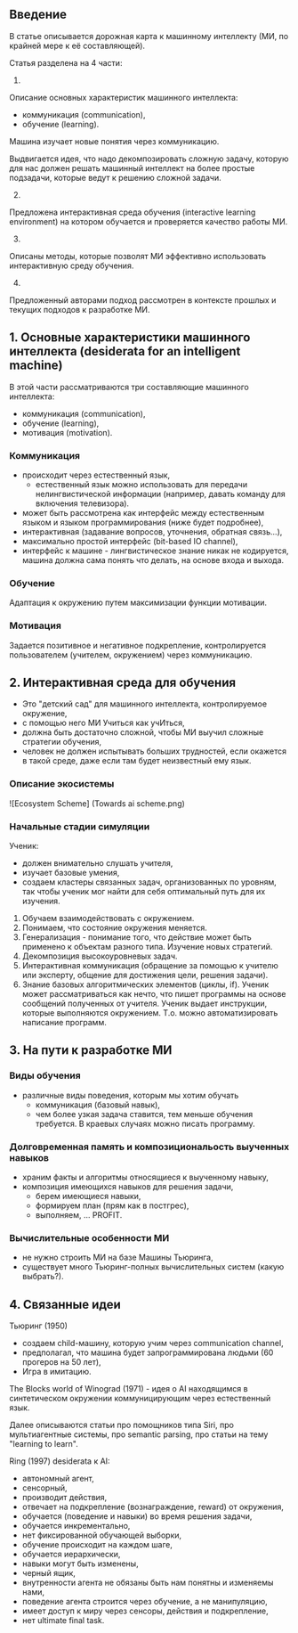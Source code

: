 ## Введение

В статье описывается дорожная карта к машинному интеллекту (МИ, по крайней мере
к её составляющей).

Статья разделена на 4 части:

1.
  Описание основных характеристик машинного интеллекта:

  - коммуникация (communication),
  - обучение (learning).

  Машина изучает новые понятия через коммуникацию.

  Выдвигается идея, что надо декомпозировать сложную задачу, которую для нас
  должен решать машинный интеллект на более простые подзадачи, которые
  ведут к решению сложной задачи.

2.
  Предложена интерактивная среда обучения (interactive learning environment) на
  котором обучается и проверяется качество работы МИ.

3.
  Описаны методы, которые позволят МИ эффективно использовать интерактивную
  среду обучения.

4.
  Предложенный авторами подход рассмотрен в контексте прошлых и текущих подходов
  к разработке МИ.


## 1. Основные характеристики машинного интеллекта (desiderata for an intelligent machine)

В этой части рассматриваются три составляющие машинного интеллекта:
- коммуникация (communication),
- обучение (learning),
- мотивация (motivation).

### Коммуникация

- происходит через естественный язык,
  - естественный язык можно использовать для передачи нелингвистической информации
    (например, давать команду для включения телевизора).
- может быть рассмотрена как интерфейс между естественным языком и языком
программирования (ниже будет подробнее),
- интерактивная (задавание вопросов, уточнения, обратная связь...),
- максимально простой интерфейс (bit-based IO channel),
- интерфейс к машине - лингвистическое знание никак не кодируется, машина должна
сама понять что делать, на основе входа и выхода.

### Обучение

Адаптация к окружению путем максимизации функции мотивации.

### Мотивация

Задается позитивное и негативное подкрепление, контролируется пользователем
(учителем, окружением) через коммуникацию.

## 2. Интерактивная среда для обучения

- Это "детский сад" для машинного интеллекта, контролируемое окружение,
- с помощью него МИ Учиться как учИться,
- должна быть достаточно сложной, чтобы МИ выучил сложные стратегии обучения,
- человек не должен испытывать больших трудностей, если окажется в такой
среде, даже если там будет неизвестный ему язык.

### Описание экосистемы

![Ecosystem Scheme]
(Towards ai scheme.png)

### Начальные стадии симуляции

Ученик:
- должен внимательно слушать учителя,
- изучает базовые умения,
- создаем кластеры связанных задач, организованных по уровням, так чтобы
ученик мог найти для себя оптимальный путь для их изучения.

1. Обучаем взаимодействовать с окружением.
2. Понимаем, что состояние окружения меняется.
3. Генерализация - понимание того, что действие может быть применено к объектам
разного типа. Изучение новых стратегий.
4. Декомпозиция высокоуровневых задач.
5. Интерактивная коммуникация (обращение за помощью к учителю или эксперту,
общение для достижения цели, решения задачи).
6. Знание базовых алгоритмических элементов (циклы, if).
Ученик может рассматриваться как нечто, что пишет программы на основе сообщений
полученных от учителя. Ученик выдает инструкции, которые выполняются окружением.
Т.о. можно автоматизировать написание программ.

## 3. На пути к разработке МИ

### Виды обучения

- различные виды поведения, которым мы хотим обучать
  - коммуникация (базовый навык),
  - чем более узкая задача ставится, тем меньше обучения требуется. В краевых
    случаях можно писать программу.

### Долговременная память и композициональость выученных навыков

- храним факты и алгоритмы относящиеся к выученному навыку,
- композиция имеющихся навыков для решения задачи,
  - берем имеющиеся навыки,
  - формируем план (прям как в постгрес),
  - выполняем, ... PROFIT.

### Вычислительные особенности МИ

- не нужно строить МИ на базе Машины Тьюринга,
- существует много Тьюринг-полных вычислительных систем (какую выбрать?).

## 4. Связанные идеи

Тьюринг (1950)
- создаем child-машину, которую учим через communication channel,
- предполагал, что машина будет запрограммирована людьми (60 прогеров на 50 лет),
- Игра в имитацию.

The Blocks world of Winograd (1971) - идея о AI находящимся в синтетическом окружении
коммуницирующим через естественный язык.

Далее описываются статьи про помощников типа Siri, про мультиагентные системы,
про semantic parsing, про статьи на тему "learning to learn".

Ring (1997) desiderata к AI:

- автономный агент,
- сенсорный,
- производит действия,
- отвечает на подкрепление (вознаграждение, reward) от окружения,
- обучается (поведение и навыки) во время решения задачи,
- обучается инкрементально,
- нет фиксированной обучающей выборки,
- обучение происходит на каждом шаге,
- обучается иерархически,
- навыки могут быть изменены,
- черный ящик,
- внутренности агента не обязаны быть нам понятны и изменяемы нами,
- поведение агента строится через обучение, а не манипуляцию,
- имеет доступ к миру через сенсоры, действия и подкрепление,
- нет ultimate final task.
